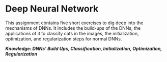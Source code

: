 # Deep Neural Network

This assignment contains five short exercises to dig deep into the mechanisms of DNNs. It includes the build-ups of the DNNs, the applications of
it to classify cats in the images, the initialization, optimization, and regularization steps for normal DNNs.

***Knowledge: DNNs' Build Ups, Classification, Initialization, Optimization, Regularization***
